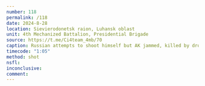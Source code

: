 ```yaml
---
number: 118
permalink: /118
date: 2024-8-28
location: Sievierodonetsk raion, Luhansk oblast
unit: 4th Mechanized Battalion, Presidential Brigade
source: https://t.me/Ci4team_4mb/70
caption: Russian attempts to shoot himself but AK jammed, killed by drone drop soon after anyway
timecode: "1:05"
method: shot
nsfl: 
inconclusive:
comment: 
---
```

<script async src="https://telegram.org/js/telegram-widget.js?22" data-telegram-post="Ci4team_4mb/70" data-width="100%" data-userpic="false"></script>